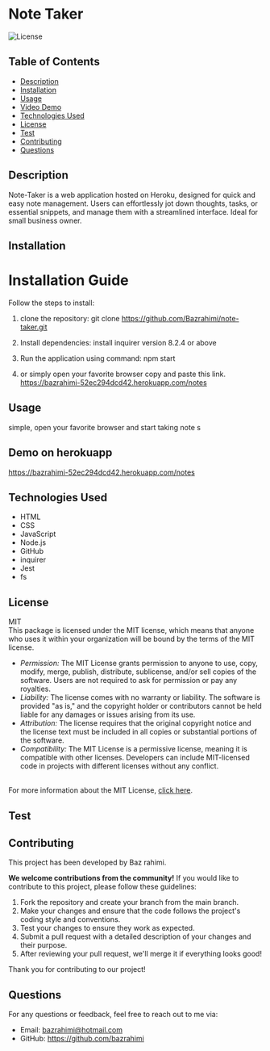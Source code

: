 
# Note Taker

![License](https://img.shields.io/badge/License-MIT-yellow.png)

## Table of Contents
- [Description](#description)
- [Installation](#installation)
- [Usage](#usage)
- [Video Demo](#demo)
- [Technologies Used](#technologies-used)
- [License](#license)
- [Test](#test)
- [Contributing](#contributing)
- [Questions](#questions)

## Description
Note-Taker is a web application hosted on Heroku, designed for quick and easy note management. Users can effortlessly jot down thoughts, tasks, or essential snippets, and manage them with a streamlined interface. Ideal for small business owner.

## Installation

  # Installation Guide

  Follow the steps to install:

  1.  clone the repository:
      git clone https://github.com/Bazrahimi/note-taker.git
  
  3.  Install dependencies:
      install inquirer version 8.2.4 or above

  4.  Run the application using command:
      npm start

  5.  or simply open your favorite browser copy and paste this link. https://bazrahimi-52ec294dcd42.herokuapp.com/notes
  
  
  
  

## Usage
simple, open your favorite browser and start taking note s

## Demo on herokuapp
https://bazrahimi-52ec294dcd42.herokuapp.com/notes

## Technologies Used


- HTML
- CSS
- JavaScript
- Node.js
- GitHub
- inquirer
- Jest
- fs


## License
 MIT <br> This package is licensed under the MIT license, which means that anyone who uses it within your organization will be bound by the terms of the MIT license.<br> 
      <ul>
        <li>
          <i>Permission:</i> The MIT License grants permission to anyone to use, copy, modify, merge, publish, distribute, sublicense, and/or sell copies of the software. Users are not required to ask for permission or pay any royalties.
        </li>
        <li>
          <i>Liability:</i> The license comes with no warranty or liability. The software is provided "as is," and the copyright holder or contributors cannot be held liable for any damages or issues arising from its use.
        </li>
        <li>
          <i>Attribution:</i> The license requires that the original copyright notice and the license text must be included in all copies or substantial portions of the software.
        </li>
        <li>
          <i>Compatibility:</i> The MIT License is a permissive license, meaning it is compatible with other licenses. Developers can include MIT-licensed code in projects with different licenses without any conflict.
        </li>
      </ul> 
      <br> 
      For more information about the MIT License, [click here](https://opensource.org/licenses/MIT).

## Test


## Contributing
This project has been developed by Baz rahimi.

**We welcome contributions from the community!** If you would like to contribute to this project, please follow these guidelines:

1. Fork the repository and create your branch from the main branch.
2. Make your changes and ensure that the code follows the project's coding style and conventions.
3. Test your changes to ensure they work as expected.
4. Submit a pull request with a detailed description of your changes and their purpose.
5. After reviewing your pull request, we'll merge it if everything looks good!

Thank you for contributing to our project!
    

## Questions
For any questions or feedback, feel free to reach out to me via:
- Email: bazrahimi@hotmail.com
- GitHub: https://github.com/bazrahimi
